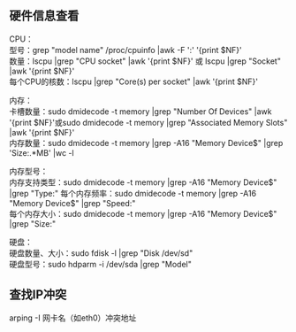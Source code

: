 ## 硬件信息查看      
CPU：     
型号：grep "model name" /proc/cpuinfo |awk -F ':' '{print $NF}'         
数量：lscpu |grep "CPU socket" |awk '{print $NF}' 或 lscpu |grep "Socket" |awk '{print $NF}'             
每个CPU的核数：lscpu |grep "Core(s) per socket" |awk '{print $NF}'      
             
内存：                     
卡槽数量：sudo dmidecode -t memory |grep "Number Of Devices" |awk '{print $NF}'或sudo dmidecode -t memory |grep "Associated Memory Slots" |awk '{print $NF}'              
内存数量：sudo dmidecode -t memory |grep -A16 "Memory Device$" |grep 'Size:.*MB' |wc -l               
             
内存型号：             
内存支持类型：sudo dmidecode -t memory |grep -A16 "Memory Device$" |grep "Type:"            
每个内存频率：sudo dmidecode -t memory |grep -A16 "Memory Device$" |grep "Speed:"                 
每个内存大小：sudo dmidecode -t memory |grep -A16 "Memory Device$" |grep "Size:"               
              
硬盘：            
硬盘数量、大小：sudo fdisk -l |grep "Disk /dev/sd"            
硬盘型号：sudo hdparm -i /dev/sda |grep "Model"         

## 查找IP冲突
arping -I 网卡名（如eth0）冲突地址


